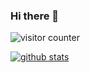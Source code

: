 ### Hi there 👋
![visitor counter](https://komarev.com/ghpvc/?username=HUANGZHIHAO1994&label=VistorCounter)

<!--
**HUANGZHIHAO1994/HUANGZHIHAO1994** is a ✨ _special_ ✨ repository because its `README.md` (this file) appears on your GitHub profile.

Here are some ideas to get you started:

- 🔭 I’m currently working on ...
- 🌱 I’m currently learning ...
- 👯 I’m looking to collaborate on ...
- 🤔 I’m looking for help with ...
- 💬 Ask me about ...
- 📫 How to reach me: ...
- 😄 Pronouns: ...
- ⚡ Fun fact: ...
-->

[![github stats](https://github-readme-stats.vercel.app/api?username=HUANGZHIHAO1994&theme=tokyonight)](https://github.com/HUANGZHIHAO1994)

<!--
<p align="center"> 
  Visitor count<br>
  <img src="https://profile-counter.glitch.me/HUANGZHIHAO1994/count.svg" />
</p>
-->
